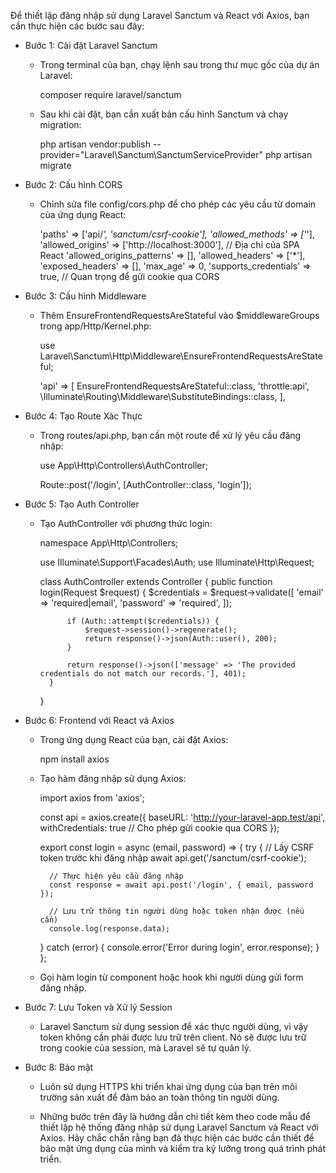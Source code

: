 Để thiết lập đăng nhập sử dụng Laravel Sanctum và React với Axios, bạn cần thực hiện các bước sau đây:

-   Bước 1: Cài đặt Laravel Sanctum

    -   Trong terminal của bạn, chạy lệnh sau trong thư mục gốc của dự án Laravel:

        composer require laravel/sanctum

    -   Sau khi cài đặt, bạn cần xuất bản cấu hình Sanctum và chạy migration:

        php artisan vendor:publish --provider="Laravel\Sanctum\SanctumServiceProvider"
        php artisan migrate

-   Bước 2: Cấu hình CORS

    -   Chỉnh sửa file config/cors.php để cho phép các yêu cầu từ domain của ứng dụng React:

        'paths' => ['api/*', 'sanctum/csrf-cookie'],
        'allowed_methods' => ['*'],
        'allowed_origins' => ['http://localhost:3000'], // Địa chỉ của SPA React
        'allowed_origins_patterns' => [],
        'allowed_headers' => ['*'],
        'exposed_headers' => [],
        'max_age' => 0,
        'supports_credentials' => true, // Quan trọng để gửi cookie qua CORS

-   Bước 3: Cấu hình Middleware

    -   Thêm EnsureFrontendRequestsAreStateful vào $middlewareGroups trong app/Http/Kernel.php:

        use Laravel\Sanctum\Http\Middleware\EnsureFrontendRequestsAreStateful;

        'api' => [
        EnsureFrontendRequestsAreStateful::class,
        'throttle:api',
        \Illuminate\Routing\Middleware\SubstituteBindings::class,
        ],

-   Bước 4: Tạo Route Xác Thực

    -   Trong routes/api.php, bạn cần một route để xử lý yêu cầu đăng nhập:

        use App\Http\Controllers\AuthController;

        Route::post('/login', [AuthController::class, 'login']);

-   Bước 5: Tạo Auth Controller

    -   Tạo AuthController với phương thức login:

        namespace App\Http\Controllers;

        use Illuminate\Support\Facades\Auth;
        use Illuminate\Http\Request;

        class AuthController extends Controller
        {
        public function login(Request $request)
        {
        $credentials = $request->validate([
        'email' => 'required|email',
        'password' => 'required',
        ]);

                  if (Auth::attempt($credentials)) {
                      $request->session()->regenerate();
                      return response()->json(Auth::user(), 200);
                  }

                  return response()->json(['message' => 'The provided credentials do not match our records.'], 401);
              }

        }

-   Bước 6: Frontend với React và Axios

    -   Trong ứng dụng React của bạn, cài đặt Axios:

        npm install axios

    -   Tạo hàm đăng nhập sử dụng Axios:

        import axios from 'axios';

        const api = axios.create({
        baseURL: 'http://your-laravel-app.test/api',
        withCredentials: true // Cho phép gửi cookie qua CORS
        });

        export const login = async (email, password) => {
        try {
        // Lấy CSRF token trước khi đăng nhập
        await api.get('/sanctum/csrf-cookie');

              // Thực hiện yêu cầu đăng nhập
              const response = await api.post('/login', { email, password });

              // Lưu trữ thông tin người dùng hoặc token nhận được (nếu cần)
              console.log(response.data);

        } catch (error) {
        console.error('Error during login', error.response);
        }
        };

    -   Gọi hàm login từ component hoặc hook khi người dùng gửi form đăng nhập.

-   Bước 7: Lưu Token và Xử lý Session

    -   Laravel Sanctum sử dụng session để xác thực người dùng, vì vậy token không cần phải được lưu trữ trên client. Nó sẽ được lưu trữ trong cookie của session, mà Laravel sẽ tự quản lý.

-   Bước 8: Bảo mật

    -   Luôn sử dụng HTTPS khi triển khai ứng dụng của bạn trên môi trường sản xuất để đảm bảo an toàn thông tin người dùng.

    -   Những bước trên đây là hướng dẫn chi tiết kèm theo code mẫu để thiết lập hệ thống đăng nhập sử dụng Laravel Sanctum và React với Axios. Hãy chắc chắn rằng bạn đã thực hiện các bước cần thiết để bảo mật ứng dụng của mình và kiểm tra kỹ lưỡng trong quá trình phát triển.
